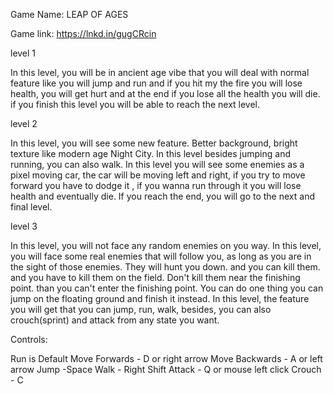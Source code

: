 Game Name: LEAP OF AGES

Game link: https://lnkd.in/gugCRcin



level 1

In this level, you will be in ancient age vibe that you will deal with normal feature like you will jump and run and if you hit my the fire you will lose health, you will get hurt and at the end if you lose all the health you will die. if you finish this level you will be able to reach the next level.

level 2

In this level, you will see some new feature. Better background, bright texture like modern age Night City. In this level besides jumping and running, you can also walk. In this level you will see some enemies as a pixel moving car, the car will be moving left and right, if you try to move forward you have to dodge it , if you wanna run through it you will lose health and eventually die. If you reach the end, you will go to the next and final level.

level 3

In this level, you will not face any random enemies on you way. In this level, you will face some real enemies that will follow you, as long as you are in the sight of those enemies. They will hunt you down. and you can kill them. and you have to kill them on the field. Don't kill them near the finishing point. than you can't enter the finishing point. You can do one thing you can jump on the floating ground and finish it instead. In this level, the feature you will get that you can jump, run, walk, besides, you can also crouch(sprint) and attack from any state you want.

Controls:

Run is Default
Move Forwards - D or right arrow
Move Backwards - A or left arrow
Jump -Space
Walk - Right Shift
Attack - Q or mouse left click
Crouch - C
